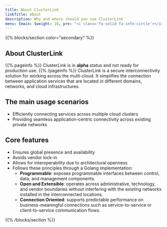 ```yaml
---
title: About ClusterLink
linkTitle: About
description: Why and where should you use ClusterLink
menu: {main: {weight: 10, pre: "<i class='fa-solid fa-info-circle'></i>" }}
---
```


{{% blocks/section color="secondary" %}}

## About ClusterLink

{{% pageinfo %}}
ClusterLink is in **alpha** status and not ready for production use.
{{% /pageinfo %}}
ClusterLink is a secure interconnectivity solution for working across the multi-cloud. It simplifies the connection between application services that are located in different domains, networks, and cloud infrastructures.

## The main usage scenarios

* Efficiently connecting services across multiple cloud clusters
* Providing seamless application-centric connectivity across existing private networks

## Core features

* Ensures global presence and availability
* Avoids vendor lock-in
* Allows for interoperability due to architectural openness
* Follows these principles through a Golang implementation:
  * **Programmable**: exposes programmable interfaces between control, data, and management components.
  * **Open and Extensible**: operates across administrative, technology, and vendor boundaries without interfering with the existing networks installed in the interconnected locations.
  * **Connection Oriented**: supports predictable performance on business-meaningful connections such as service-to-service or client-to-service communication flows.

{{% /blocks/section %}}

